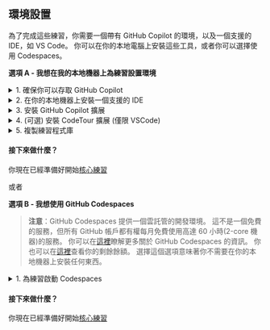 ## 環境設置

為了完成這些練習，你需要一個帶有 GitHub Copilot 的環境，以及一個支援的 IDE，如 VS Code。 你可以在你的本地電腦上安裝這些工具，或者你可以選擇使用 Codespaces。

**選項 A - 我想在我的本地機器上為練習設置環境**
<details>

<summary>1. 確保你可以存取 GitHub Copilot</summary>

### 訪問 GitHub Copilot

如果你 __沒有__ 下列任何一項：
- 一個可用的 Copilot 個人試用版
- 一個可用的 Copilot 個人版
- 一個可用的 Copilot 商業版

你可以在[這裡](https://github.com/github-copilot/signup)註冊試用版。

</details>

<details>

<summary>2. 在你的本地機器上安裝一個支援的 IDE</summary>

### 在你的機器上安裝一個支援的 IDE

如果你 __沒有__ 下列任何一項：
- VSCode
- Visual Studio
- NeoVIM
- JetBrains IDE

在你的本地機器上，你需要安裝其中一個 IDE 來使用 GitHub Copilot 並完成練習。

如果你沒有特別的偏好，我們建議你安裝 VSCode。 你可以在[這裡](https://code.visualstudio.com/download)下載。

</details>

<details>

<summary>3. 安裝 GitHub Copilot 擴展</summary>

### 安裝 GitHub Copilot 擴展

GitHub Copilot 和GitHub Copilot Chat是一個你需要在你的 IDE 中安裝的用戶端擴展。 該擴展適用於 VSCode，Visual Studio，NeoVIM 和 JetBrains IDE。

點擊下面的適當的 IDE 鏈接，獲取安裝擴展的指南。 在此過程中，你需要使用你的 GitHub 帳戶登錄，以確保你是 GitHub Copilot 的合法使用者。
- [VSCode](https://docs.github.com/en/copilot/getting-started-with-github-copilot?tool=vscode#installing-the-visual-studio-code-extension)
- [Visual Studio](https://docs.github.com/en/copilot/getting-started-with-github-copilot?tool=visualstudio#installing-the-visual-studio-extension)
- [NeoVIM](https://docs.github.com/en/copilot/getting-started-with-github-copilot?tool=neovim#installing-the-neovim-extension-on-macos)
- [JetBrains IDE](https://docs.github.com/en/copilot/getting-started-with-github-copilot?tool=jetbrains#installing-the-github-copilot-extension-in-your-jetbrains-ide)

現在，你應該已經在你選擇的 IDE 中安裝了 GitHub Copilot 和GitHub Copilot Chat 擴展。

</details>

<details>

<summary>4. (可選) 安裝 CodeTour 擴展 (僅限 VSCode)</summary>

### 安裝 CodeTour 擴展

可選：CodeTour 是一個 **Visual Studio Code 擴展**，它允許你重播你的代碼的引導式演練。 我們的 GitHub Copilot 工作坊包括 CodeTour 檔，以説明你開始。 這不是練習的要求。

1. 導航到 [CodeTour 頁面](https://marketplace.visualstudio.com/items?itemName=vsls-contrib.codetour) 在 Visual Studio Marketplace，然後點擊 **安裝**。

</details>

<details>

<summary>5. 複製練習程式庫</summary>

### 複製練習程式庫

1. 導航到 [Copilot-rock-paper-scissors 程式庫](https://github.com/copilot-workshops/copilot-rock-paper-scissors) 
2. 使用你喜歡的方法將這個程式庫複製到你的本地機器。 你可以通過點擊代碼下拉功能表，然後點擊本地選項卡找到選項。

<img alt="複製的 URL 是 https://github.com/copilot-workshops/copilot-rock-paper-scissors.git" width="400" src="../../assets/Cloning the repo.png" />

</details>

#### 接下來做什麼？
你現在已經準備好開始[核心練習](<./2. core exercises.md>)

或者

**選項 B - 我想使用 GitHub Codespaces**

>**注意**：GitHub Codespaces 提供一個雲託管的開發環境。 這不是一個免費的服務，但所有 GitHub 帳戶都有權每月免費使用高達 60 小時(2-core 機器)的服務。 你可以在[這裡](https://github.com/features/codespaces)瞭解更多關於 GitHub Codespaces 的資訊。 你也可以在[這裡](https://github.com/settings/billing)查看你的剩餘餘額。 選擇這個選項意味著你不需要在你的本地機器上安裝任何東西。

<details>

<summary>1. 為練習啟動 Codespaces</summary>

### 為練習啟動 Codespaces

1. 對於我們的練習，你將開始通過導航到適當的程式庫，然後選擇 '**使用此範本**'，和 '**在 codespace 中打開**'

<img width=“601” alt=“在 Codespace 中打開” src=“../../assets/Open in a Codespace.png”>

</details>

#### 接下來做什麼？

你現在已經準備好開始[核心練習](<./2. core exercises.md>)